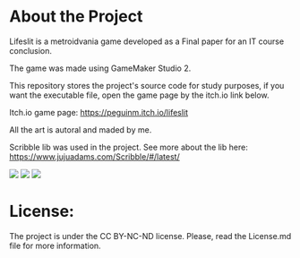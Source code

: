 <h1>About the Project</h1>

Lifeslit is a metroidvania game developed as a Final paper for an IT course conclusion.

The game was made using GameMaker Studio 2.

This repository stores the project's source code for study purposes, if you want the executable file, open the game page by the itch.io link below.

Itch.io game page: https://peguinm.itch.io/lifeslit

All the art is autoral and maded by me.

Scribble lib was used in the project. See more about the lib here: https://www.jujuadams.com/Scribble/#/latest/

<img src = "https://img.itch.zone/aW1hZ2UvMjM3ODg3NS8xNDI2MzE2MS5wbmc=/347x500/gf33MJ.png">
<img src = "https://img.itch.zone/aW1hZ2UvMjM3ODg3NS8xNDI2MzE3MC5wbmc=/347x500/ViJbNF.png">
<img src = "https://img.itch.zone/aW1hZ2UvMjM3ODg3NS8xNDI2MzE3OC5wbmc=/347x500/Faw%2Bhn.png">

<h1>License:</h1>

The project is under the CC BY-NC-ND license.
Please, read the License.md file for more information.

